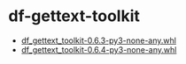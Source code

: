 # df-gettext-toolkit

- [df_gettext_toolkit-0.6.3-py3-none-any.whl](https://github.com/dfint/df-gettext-toolkit/releases/download/0.6.3/df_gettext_toolkit-0.6.3-py3-none-any.whl)
- [df_gettext_toolkit-0.6.4-py3-none-any.whl](https://github.com/dfint/df-gettext-toolkit/releases/download/0.6.4/df_gettext_toolkit-0.6.4-py3-none-any.whl)
